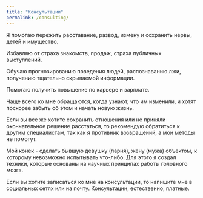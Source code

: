 ```yaml
---
title: "Консультации"
permalink: /сonsulting/
---
```


Я помогаю пережить расставание, развод, измену и сохранить нервы, детей и имущество. 

Избавляю от страха знакомств, продаж, страха публичных выступлений. 

Обучаю прогнозированию поведения людей, распознаванию лжи, получению тщательно скрываемой информации.

Помогаю получить повышение по карьере и зарплате.

Чаще всего ко мне обращаются, когда узнают, что им изменили, и хотят поскорее забыть об этом и начать новую жизнь. 

Если вы все же хотите сохранить отношения или не приняли окончательное решение расстаться, то рекомендую обратиться к другим специалистам, так как я противник возвращений, а мои методы не помогут.

Мой конек - сделать бывшую девушку (парня), жену (мужа) объектом, к которому невозможно испытывать что-либо. Для этого я создал техники, которые основаны на научных принципах работы головного мозга.

Если вы хотите записаться ко мне на консультации, то напишите мне в социальных сетях или на почту. Консультации, естественно, платные.
